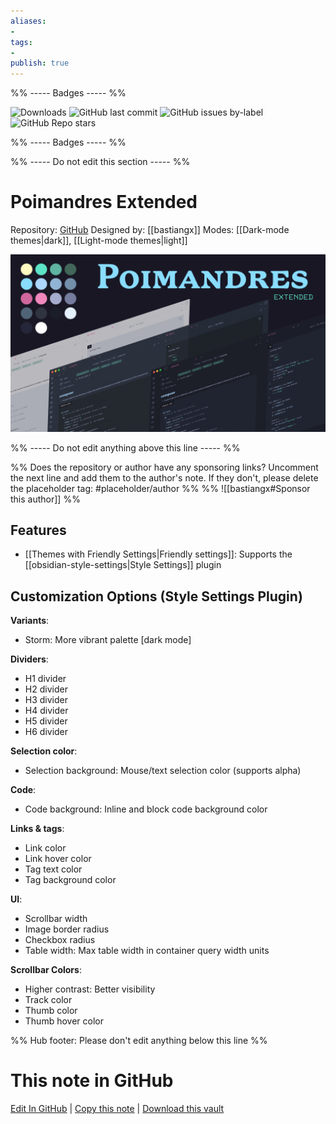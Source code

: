 ```yaml
---
aliases:
- 
tags: 
- 
publish: true
---
```


%% ----- Badges ----- %%

![Downloads](https://img.shields.io/badge/downloads-1021-573E7A?style=for-the-badge&logo=)
![GitHub last commit](https://img.shields.io/github/last-commit/bastiangx/poimandres.obsidian?color=573E7A&label=last%20update&logo=github&style=for-the-badge)
![GitHub issues by-label](https://img.shields.io/github/issues/bastiangx/poimandres.obsidian/help%20wanted?color=573E7A&logo=github&style=for-the-badge) 
![GitHub Repo stars](https://img.shields.io/github/stars/bastiangx/poimandres.obsidian?color=573E7A&logo=github&style=for-the-badge)

%% ----- Badges ----- %%

%% ----- Do not edit this section ----- %%

# Poimandres Extended

Repository: [GitHub](https://github.com/bastiangx/poimandres.obsidian)
Designed by: [[bastiangx]]
Modes: [[Dark-mode themes|dark]], [[Light-mode themes|light]]



![screenshot](https://github.com/bastiangx/poimandres.obsidian/raw/HEAD/sc.png)

%% ----- Do not edit anything above this line ----- %% 

%% Does the repository or author have any sponsoring links? Uncomment the next line and add them to the author's note. If they don't, please delete the placeholder tag: #placeholder/author %%
%% ![[bastiangx#Sponsor this author]] %%


## Features

- [[Themes with Friendly Settings|Friendly settings]]: Supports the [[obsidian-style-settings|Style Settings]] plugin

## Customization Options (Style Settings Plugin) 

**Variants**: 
- Storm: More vibrant palette [dark mode]

**Dividers**: 
- H1 divider
- H2 divider
- H3 divider
- H4 divider
- H5 divider
- H6 divider

**Selection color**: 
- Selection background: Mouse/text selection color (supports alpha)

**Code**: 
- Code background: Inline and block code background color

**Links & tags**: 
- Link color
- Link hover color
- Tag text color
- Tag background color

**UI**: 
- Scrollbar width
- Image border radius
- Checkbox radius
- Table width: Max table width in container query width units

**Scrollbar Colors**: 
- Higher contrast: Better visibility
- Track color
- Thumb color
- Thumb hover color


%% Hub footer: Please don't edit anything below this line %%

# This note in GitHub

<span class="git-footer">[Edit In GitHub](https://github.dev/obsidian-community/obsidian-hub/blob/main/02%20-%20Community%20Expansions/02.05%20All%20Community%20Expansions/Themes/Poimandres%20Extended.md "git-hub-edit-note") | [Copy this note](https://raw.githubusercontent.com/obsidian-community/obsidian-hub/main/02%20-%20Community%20Expansions/02.05%20All%20Community%20Expansions/Themes/Poimandres%20Extended.md "git-hub-copy-note") | [Download this vault](https://github.com/obsidian-community/obsidian-hub/archive/refs/heads/main.zip "git-hub-download-vault") </span>
